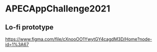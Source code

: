 # APECAppChallenge2021

## Lo-fi prototype
https://www.figma.com/file/cXnooOO1YwytGY4cagdM3D/Home?node-id=1%3A67
